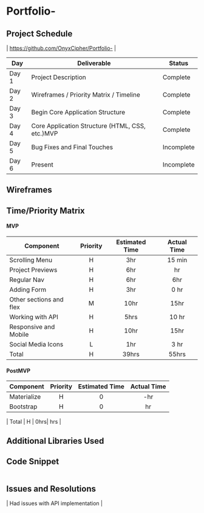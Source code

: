 # Portfolio-
## Project Schedule

| https://github.com/OnyxCipher/Portfolio- |

|  Day | Deliverable | Status
|---|---| ---|
|Day 1| Project Description | Complete
|Day 2| Wireframes / Priority Matrix / Timeline | Complete
|Day 3| Begin Core Application Structure | Complete
|Day 4| Core Application Structure (HTML, CSS, etc.)MVP | Complete
|Day 5| Bug Fixes and Final Touches | Incomplete
|Day 6| Present | Incomplete

## Wireframes



## Time/Priority Matrix 


#### MVP
| Component | Priority | Estimated Time | Actual Time |
| --- | :---: |  :---: | :---: | 
| Scrolling Menu| H | 3hr |15 min |
| Project Previews | H | 6hr | hr |
| Regular Nav | H | 6hr | 6hr |  
| Adding Form | H | 3hr| 0 hr | 
| Other sections and flex| M | 10hr | 15hr|
| Working with API | H | 5hrs| 10 hr | 
| Responsive and Mobile | H | 10hr | 15hr | hr |
| Social Media Icons | L | 1hr | 3 hr |
| Total | H | 39hrs| 55hrs |


#### PostMVP
| Component | Priority | Estimated Time | Actual Time |
| --- | :---: |  :---: | :---: | 
| Materialize | H | 0 | -hr | hr |
| Bootstrap | H | 0| hr |

| Total | H | 0hrs| hrs |


## Additional Libraries Used

 

## Code Snippet



```

```

## Issues and Resolutions
| Had issues with API implementation |

 
